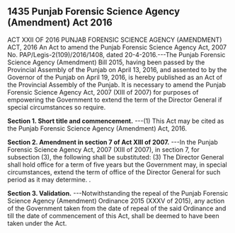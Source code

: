 ## 1435 Punjab Forensic Science Agency (Amendment) Act 2016
 
ACT XXII OF 2016
PUNJAB FORENSIC SCIENCE AGENCY (AMENDMENT) ACT, 2016
An Act to amend the Punjab Forensic Science Agency Act, 2007
No. PAP/Legis-2(109)/2016/1408, dated 20-4-2016.---The Punjab Forensic Science Agency (Amendment) Bill 2015, having been passed by the Provincial Assembly of the Punjab on April 13, 2016, and assented to by the Governor of the Punjab on April 19, 2016, is hereby published as an Act of the Provincial Assembly of the Punjab.
It is necessary to amend the Punjab Forensic Science Agency Act, 2007 (XIII of 2007) for purposes of empowering the Government to extend the term of the Director General if special circumstances so require.

**Section 1. Short title and commencement.**
---(1) This Act may be cited as the Punjab Forensic Science Agency (Amendment) Act, 2016.

 

**Section 2. Amendment in section 7 of Act XIII of 2007.**
---In the Punjab Forensic Science Agency Act, 2007 (XIII of 2007), in section 7, for subsection (3), the following shall be substituted:
   (3) The Director General shall hold office for a term of five years but the Government may, in special circumstances, extend the term of office of the Director General for such period as it may determine. .

 

**Section 3. Validation.**
---Notwithstanding the repeal of the Punjab Forensic Science Agency (Amendment) Ordinance 2015 (XXXV of 2015), any action of the Government taken from the date of repeal of the said Ordinance and till the date of commencement of this Act, shall be deemed to have been taken under the Act.

